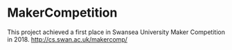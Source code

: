 # MakerCompetition

This project achieved a first place in Swansea University Maker Competition in 2018.
http://cs.swan.ac.uk/makercomp/
